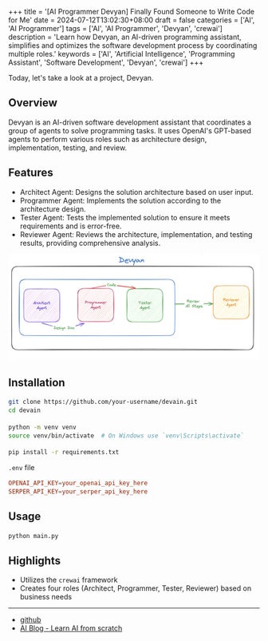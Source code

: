 +++
title = '[AI Programmer Devyan] Finally Found Someone to Write Code for Me'
date = 2024-07-12T13:02:30+08:00
draft = false
categories = ['AI', 'AI Programmer']
tags = ['AI', 'AI Programmer', 'Devyan', 'crewai']
description = 'Learn how Devyan, an AI-driven programming assistant, simplifies and optimizes the software development process by coordinating multiple roles.'
keywords = ['AI', 'Artificial Intelligence', 'Programming Assistant', 'Software Development', 'Devyan', 'crewai']
+++

Today, let's take a look at a project, Devyan.

## Overview

Devyan is an AI-driven software development assistant that coordinates a group of agents to solve programming tasks. It uses OpenAI's GPT-based agents to perform various roles such as architecture design, implementation, testing, and review.

## Features
- Architect Agent: Designs the solution architecture based on user input.
- Programmer Agent: Implements the solution according to the architecture design.
- Tester Agent: Tests the implemented solution to ensure it meets requirements and is error-free.
- Reviewer Agent: Reviews the architecture, implementation, and testing results, providing comprehensive analysis.

![architecture](architecture.png)

## Installation

```bash
git clone https://github.com/your-username/devain.git
cd devain

python -m venv venv
source venv/bin/activate  # On Windows use `venv\Scripts\activate`

pip install -r requirements.txt
```

`.env` file
```conf
OPENAI_API_KEY=your_openai_api_key_here
SERPER_API_KEY=your_serper_api_key_here
```

## Usage

```bash
python main.py
```

## Highlights

- Utilizes the `crewai` framework
- Creates four roles (Architect, Programmer, Tester, Reviewer) based on business needs

---

- [github](https://github.com/theyashwanthsai/Devyan)
- [AI Blog - Learn AI from scratch](https://ai-blog.aihub2022.top/post/ai-programmer-devyan-intro/)
<!-- - [WeChat Official Account - Learn AI from scratch](...) -->
<!-- - [CSDN - Learn AI from scratch](...) -->
<!-- - [Juejin - Learn AI from scratch](...) -->
<!-- - [Zhihu - Learn AI from scratch](...) -->
<!-- - [Alibaba Cloud - Learn AI from scratch](...) -->
<!-- - [Tencent Cloud - Learn AI from scratch](...) -->
